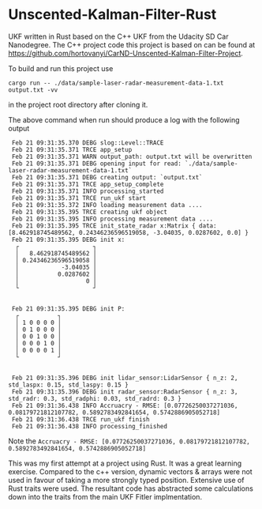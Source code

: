 # Unscented-Kalman-Filter-Rust
UKF written in Rust based on the C++ UKF from the Udacity SD Car Nanodegree. The C++ project code this project is based on can be found at https://github.com/hortovanyi/CarND-Unscented-Kalman-Filter-Project.

To build and run this project use 
```
cargo run -- ./data/sample-laser-radar-measurement-data-1.txt output.txt -vv
``` 
in the project root directory after cloning it.

The above command when run should produce a log with the following output 
```
 Feb 21 09:31:35.370 DEBG slog::Level::TRACE
 Feb 21 09:31:35.371 TRCE app_setup
 Feb 21 09:31:35.371 WARN output_path: output.txt will be overwritten
 Feb 21 09:31:35.371 DEBG opening input for read: `./data/sample-laser-radar-measurement-data-1.txt`
 Feb 21 09:31:35.371 DEBG creating output: `output.txt`
 Feb 21 09:31:35.371 TRCE app_setup_complete
 Feb 21 09:31:35.371 INFO processing_started
 Feb 21 09:31:35.371 TRCE run_ukf start
 Feb 21 09:31:35.372 INFO loading measurement data ....
 Feb 21 09:31:35.395 TRCE creating ukf object
 Feb 21 09:31:35.395 INFO processing measurement data ....
 Feb 21 09:31:35.395 TRCE init_state_radar x:Matrix { data: [8.462918745489562, 0.24346236596519058, -3.04035, 0.0287602, 0.0] }
 Feb 21 09:31:35.395 DEBG init x:
  ┌                     ┐
  │   8.462918745489562 │
  │ 0.24346236596519058 │
  │            -3.04035 │
  │           0.0287602 │
  │                   0 │
  └                     ┘


 Feb 21 09:31:35.395 DEBG init P:
  ┌           ┐
  │ 1 0 0 0 0 │
  │ 0 1 0 0 0 │
  │ 0 0 1 0 0 │
  │ 0 0 0 1 0 │
  │ 0 0 0 0 1 │
  └           ┘


 Feb 21 09:31:35.396 DEBG init lidar_sensor:LidarSensor { n_z: 2, std_laspx: 0.15, std_laspy: 0.15 }
 Feb 21 09:31:35.396 DEBG init radar_sensor:RadarSensor { n_z: 3, std_radr: 0.3, std_radphi: 0.03, std_radrd: 0.3 }
 Feb 21 09:31:36.438 INFO Accruacry - RMSE: [0.07726250037271036, 0.08179721812107782, 0.5892783492841654, 0.5742886905052718]
 Feb 21 09:31:36.438 TRCE run_ukf finish
 Feb 21 09:31:36.438 INFO processing_finished
```

Note the `Accruacry - RMSE: [0.07726250037271036, 0.08179721812107782, 0.5892783492841654, 0.5742886905052718]`

This was my first attempt at a project using Rust. It was a great learning exercise. Compared to the c++ version, dynamic vectors & arrays were not used in favour of taking a more strongly typed position. Extensive use of Rust traits were used. The resultant code has abstracted some calculations down into the traits from the main UKF Fitler implmentation.  
